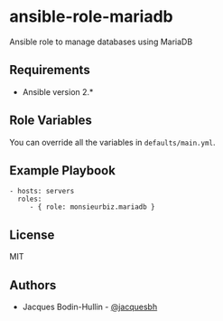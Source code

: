 # ansible-role-mariadb

Ansible role to manage databases using MariaDB

## Requirements

* Ansible version 2.*

## Role Variables

You can override all the variables in `defaults/main.yml`.

## Example Playbook

    - hosts: servers
      roles:
         - { role: monsieurbiz.mariadb }

## License

MIT

## Authors

* Jacques Bodin-Hullin - [@jacquesbh](https://twitter.com/jacquesbh)
